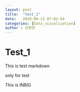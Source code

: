 ```yaml
---
layout: post
title:  "test_1"
date:   2020-08-13 07:02:44
categories: [Data_visualization]
author : 강동연
---
```


# Test_1
This is test markdown

only for test 

This is INBIG